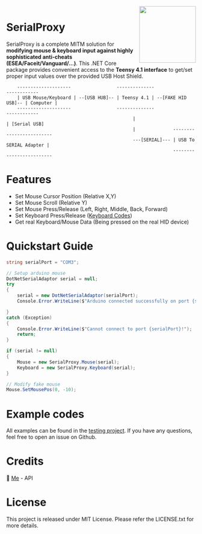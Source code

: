 <img src="https://cdn.antratek.nl/media/product/68a/usb-host-cable-for-teensy-3-6-and-teensy-4-1-cable-usb-host-t36-dc0.jpg" width="150" align="right" />

# SerialProxy
SerialProxy is a complete MITM solution for **modifying mouse & keyboard input against highly sophisticated anti-cheats (ESEA/Faceit/Vanguard/...)**. 
This .NET Core package provides convenient access to the **Teensy 4.1 interface** to get/set proper input values over the provided USB Host Shield.

```
    --------------------                 --------------                    ------------
    | USB Mouse/Keyboard | --[USB HUB]-- | Teensy 4.1 | --[FAKE HID USB]-- | Computer |
    --------------------                 --------------                    ------------
                                               |                                | [Serial USB]
                                               |              -------------------------
                                               ---[SERIAL]--- | USB To SERIAL Adapter |
                                                              -------------------------
```

# Features
- Set Mouse Cursor Position (Relative X,Y)
- Set Mouse Scroll (Relative Y)
- Set Mouse Press/Release (Left, Right, Middle, Back, Forward)
- Set Keyboard Press/Release ([Keyboard Codes](https://gist.github.com/MightyPork/6da26e382a7ad91b5496ee55fdc73db2))
- Get real Keyboard/Mouse Data (Being pressed on the real HID device)

# Quickstart Guide
```csharp
string serialPort = "COM3";

// Setup arduino mouse
DotNetSerialAdaptor serial = null;
try
{
    serial = new DotNetSerialAdaptor(serialPort);
    Console.Error.WriteLine($"Arduino connected successfully on port {serialPort}");

}
catch (Exception)
{
    Console.Error.WriteLine($"Cannot connect to port {serialPort}!");
    return;
}

if (serial != null)
{
    Mouse = new SerialProxy.Mouse(serial);
    Keyboard = new SerialProxy.Keyboard(serial);
}

// Modify fake mouse
Mouse.SetMousePos(0, -10);

```

# Example codes
All examples can be found in the [testing project](https://github.com/earthlion/SerialProxy/blob/main/SerialProxy.Test/Program.cs).
If you have any questions, feel free to open an issue on Github.

# Credits
🧍 [Me](https://github.com/earthlion) - API<br/>

# License
This project is released under MIT License. Please refer the LICENSE.txt for more details.
